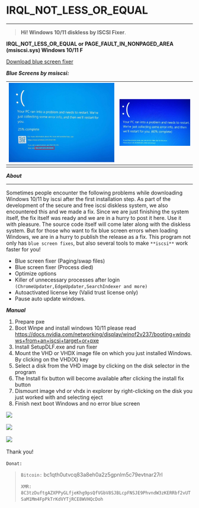 # **IRQL_NOT_LESS_OR_EQUAL**

------

> **Hi! Windows 10/11 diskless by ISCSI Fixer**.

**IRQL_NOT_LESS_OR_EQUAL or PAGE_FAULT_IN_NONPAGED_AREA (msiscsi.sys) Windows 10/11 F**

[Download blue screen fixer ](https://github.com/windisklessfree/IRQL_NOT_LESS_OR_EQUAL/releases)

***Blue Screens by msiscsi:***

| ![screenshot1.png](https://github.com/windisklessfree/IRQL_NOT_LESS_OR_EQUAL/blob/main/irql-error-image-768x576.jpg?raw=true) | ![](https://github.com/windisklessfree/IRQL_NOT_LESS_OR_EQUAL/blob/main/mhrgC.jpg?raw=true) |
| ------------------------------------------------------------ | ------------------------------------------------------------ |
|                                                              |                                                              |

***About***

------

Sometimes people encounter the following problems while downloading Windows 10/11 by iscsi after the first installation step. As part of the development of the secure and free iscsi diskless system, we also encountered this and we made a fix. Since we are just finishing the system itself, the fix itself was ready and we are in a hurry to post it here. Use it with pleasure. The source code itself will come later along with the diskless system. But for those who want to fix blue screen errors when loading Windows, we are in a hurry to publish the release as a fix. This program not only has `blue screen fixes`, but also several tools to make `**iscsi**` work faster for you!

- Blue screen fixer (Paging/swap files)
- Blue screen fixer (Process died)
- Optimize options
- Killer of unnecessary processes after login `(ChromeUpdater,EdgeUpdater,SearchIndexer and more)`
- Autoactivated license key (Valid trust license only)
- Pause auto update windows.

***Manual***

1. Prepare pxe
2. Boot Winpe and install windows 10/11 please read https://docs.nvidia.com/networking/display/winof2v237/booting+windows+from+an+iscsi+target+or+pxe
3. Install SetupDLF.exe and run fixer
4. Mount the VHD or VHDX image file on which you just installed Windows. By clicking on the VHD(X) key
5. Select a disk from the VHD image by clicking on the disk selector in the program
6. The Install fix button will become available after clicking the install fix button
7. Dismount image vhd or vhdx in explorer by right-clicking on the disk you just worked with and selecting eject
8. Finish next boot Windows and no error blue screen

![](https://github.com/windisklessfree/IRQ_NOT_LESS_OR_EQUAL/blob/main/screenshot1.png?raw=true)

![](https://github.com/windisklessfree/IRQ_NOT_LESS_OR_EQUAL/blob/main/screenshot2.png?raw=true)

![](https://github.com/windisklessfree/IRQ_NOT_LESS_OR_EQUAL/blob/main/screenshot3.png?raw=true)

Thank you!

`Donat:`

> `Bitcoin:` bc1qth0utvcq83a8eh0a2z5gpnlm5c79evtnar27rl
>
> `XMR: 8C3tzDuftgAZXPPyGLfjeKhg9psQfVGbV8SJBLcpFNSJE9PhvndW3zKERRbf2vUTSaM1Mm4FpPkTrKdVYTjRCE8WVHQcDoh`
